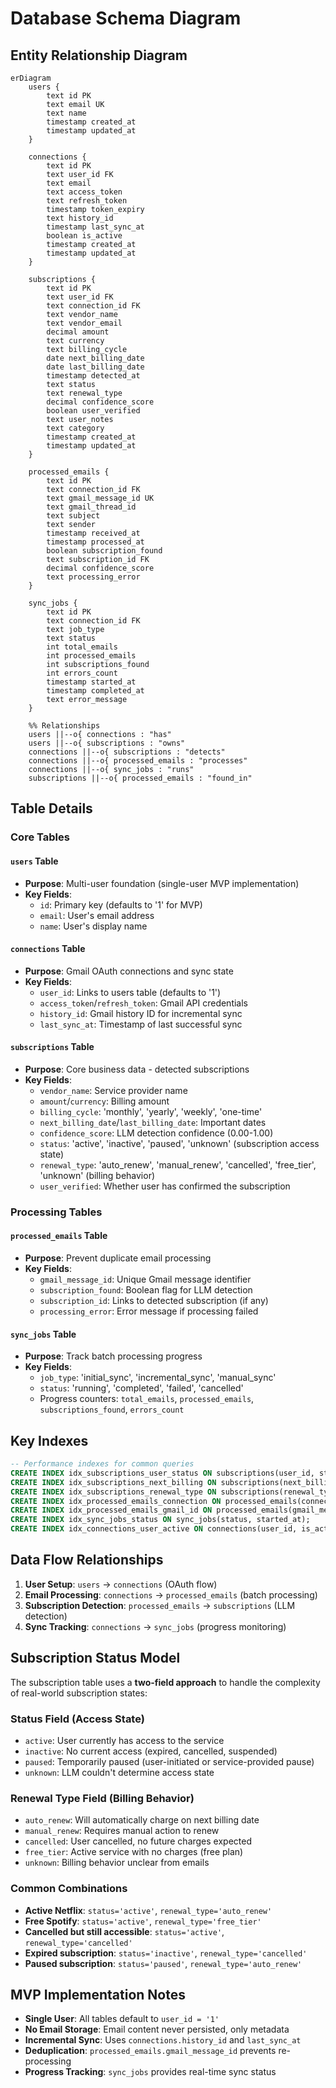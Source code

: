 # Database Schema Diagram

## Entity Relationship Diagram

```mermaid
erDiagram
    users {
        text id PK
        text email UK
        text name
        timestamp created_at
        timestamp updated_at
    }

    connections {
        text id PK
        text user_id FK
        text email
        text access_token
        text refresh_token
        timestamp token_expiry
        text history_id
        timestamp last_sync_at
        boolean is_active
        timestamp created_at
        timestamp updated_at
    }

    subscriptions {
        text id PK
        text user_id FK
        text connection_id FK
        text vendor_name
        text vendor_email
        decimal amount
        text currency
        text billing_cycle
        date next_billing_date
        date last_billing_date
        timestamp detected_at
        text status
        text renewal_type
        decimal confidence_score
        boolean user_verified
        text user_notes
        text category
        timestamp created_at
        timestamp updated_at
    }

    processed_emails {
        text id PK
        text connection_id FK
        text gmail_message_id UK
        text gmail_thread_id
        text subject
        text sender
        timestamp received_at
        timestamp processed_at
        boolean subscription_found
        text subscription_id FK
        decimal confidence_score
        text processing_error
    }

    sync_jobs {
        text id PK
        text connection_id FK
        text job_type
        text status
        int total_emails
        int processed_emails
        int subscriptions_found
        int errors_count
        timestamp started_at
        timestamp completed_at
        text error_message
    }

    %% Relationships
    users ||--o{ connections : "has"
    users ||--o{ subscriptions : "owns"
    connections ||--o{ subscriptions : "detects"
    connections ||--o{ processed_emails : "processes"
    connections ||--o{ sync_jobs : "runs"
    subscriptions ||--o{ processed_emails : "found_in"
```

## Table Details

### Core Tables

#### `users` Table
- **Purpose**: Multi-user foundation (single-user MVP implementation)
- **Key Fields**: 
  - `id`: Primary key (defaults to '1' for MVP)
  - `email`: User's email address
  - `name`: User's display name

#### `connections` Table
- **Purpose**: Gmail OAuth connections and sync state
- **Key Fields**:
  - `user_id`: Links to users table (defaults to '1')
  - `access_token`/`refresh_token`: Gmail API credentials
  - `history_id`: Gmail history ID for incremental sync
  - `last_sync_at`: Timestamp of last successful sync

#### `subscriptions` Table
- **Purpose**: Core business data - detected subscriptions
- **Key Fields**:
  - `vendor_name`: Service provider name
  - `amount`/`currency`: Billing amount
  - `billing_cycle`: 'monthly', 'yearly', 'weekly', 'one-time'
  - `next_billing_date`/`last_billing_date`: Important dates
  - `confidence_score`: LLM detection confidence (0.00-1.00)
  - `status`: 'active', 'inactive', 'paused', 'unknown' (subscription access state)
  - `renewal_type`: 'auto_renew', 'manual_renew', 'cancelled', 'free_tier', 'unknown' (billing behavior)
  - `user_verified`: Whether user has confirmed the subscription

### Processing Tables

#### `processed_emails` Table
- **Purpose**: Prevent duplicate email processing
- **Key Fields**:
  - `gmail_message_id`: Unique Gmail message identifier
  - `subscription_found`: Boolean flag for LLM detection
  - `subscription_id`: Links to detected subscription (if any)
  - `processing_error`: Error message if processing failed

#### `sync_jobs` Table
- **Purpose**: Track batch processing progress
- **Key Fields**:
  - `job_type`: 'initial_sync', 'incremental_sync', 'manual_sync'
  - `status`: 'running', 'completed', 'failed', 'cancelled'
  - Progress counters: `total_emails`, `processed_emails`, `subscriptions_found`, `errors_count`

## Key Indexes

```sql
-- Performance indexes for common queries
CREATE INDEX idx_subscriptions_user_status ON subscriptions(user_id, status);
CREATE INDEX idx_subscriptions_next_billing ON subscriptions(next_billing_date) WHERE status = 'active';
CREATE INDEX idx_subscriptions_renewal_type ON subscriptions(renewal_type);
CREATE INDEX idx_processed_emails_connection ON processed_emails(connection_id, processed_at);
CREATE INDEX idx_processed_emails_gmail_id ON processed_emails(gmail_message_id);
CREATE INDEX idx_sync_jobs_status ON sync_jobs(status, started_at);
CREATE INDEX idx_connections_user_active ON connections(user_id, is_active);
```

## Data Flow Relationships

1. **User Setup**: `users` → `connections` (OAuth flow)
2. **Email Processing**: `connections` → `processed_emails` (batch processing)
3. **Subscription Detection**: `processed_emails` → `subscriptions` (LLM detection)
4. **Sync Tracking**: `connections` → `sync_jobs` (progress monitoring)

## Subscription Status Model

The subscription table uses a **two-field approach** to handle the complexity of real-world subscription states:

### Status Field (Access State)
- `active`: User currently has access to the service
- `inactive`: No current access (expired, cancelled, suspended)  
- `paused`: Temporarily paused (user-initiated or service-provided pause)
- `unknown`: LLM couldn't determine access state

### Renewal Type Field (Billing Behavior)
- `auto_renew`: Will automatically charge on next billing date
- `manual_renew`: Requires manual action to renew  
- `cancelled`: User cancelled, no future charges expected
- `free_tier`: Active service with no charges (free plan)
- `unknown`: Billing behavior unclear from emails

### Common Combinations
- **Active Netflix**: `status='active'`, `renewal_type='auto_renew'`
- **Free Spotify**: `status='active'`, `renewal_type='free_tier'`
- **Cancelled but still accessible**: `status='active'`, `renewal_type='cancelled'`
- **Expired subscription**: `status='inactive'`, `renewal_type='cancelled'`
- **Paused subscription**: `status='paused'`, `renewal_type='auto_renew'`

## MVP Implementation Notes

- **Single User**: All tables default to `user_id = '1'`
- **No Email Storage**: Email content never persisted, only metadata
- **Incremental Sync**: Uses `connections.history_id` and `last_sync_at`
- **Deduplication**: `processed_emails.gmail_message_id` prevents re-processing
- **Progress Tracking**: `sync_jobs` provides real-time sync status 